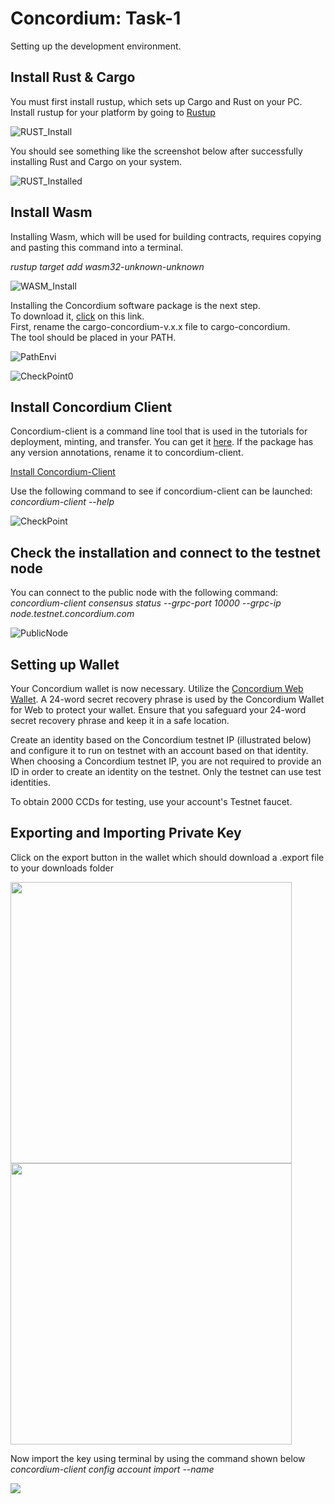 # Concordium: Task-1
Setting up the development environment.

##   Install Rust & Cargo

You must first install rustup, which sets up Cargo and Rust on your PC. Install rustup for your platform by going to [Rustup](https://rustup.rs/)

![RUST_Install](https://github.com/tapas-code/Concordium-Task-1/Screenshots/RUST_Install.png)

You should see something like the screenshot below after successfully installing Rust and Cargo on your system.

![RUST_Installed](https://github.com/tapas-code/Concordium-Task-1/Screenshots/RUST_Installed.png)

##   Install Wasm

Installing Wasm, which will be used for building contracts, requires copying and pasting this command into a terminal. <br />

_rustup target add wasm32-unknown-unknown_

![WASM_Install](https://github.com/tapas-code/Concordium-Task-1/Screenshots/WASM_Install.png)

Installing the Concordium software package is the next step. <br />
To download it, [click](https://developer.concordium.software/en/mainnet/net/installation/downloads-testnet.html#cargo-concordium-testnet) on this link. <br />
First, rename the cargo-concordium-v.x.x file to cargo-concordium. <br />
The tool should be placed in your PATH. <br />

![PathEnvi](https://github.com/tapas-code/Concordium-Task-1/Screenshots/PathEnvi.png)

![CheckPoint0](https://github.com/tapas-code/Concordium-Task-1/Screenshots/CheckPoint.png)

##   Install Concordium Client

Concordium-client is a command line tool that is used in the tutorials for deployment, minting, and transfer. You can get it [here](https://developer.concordium.software/en/mainnet/net/installation/downloads-testnet.html#concordium-node-and-client-download-testnet). If the package has any version annotations, rename it to concordium-client.

[Install Concordium-Client](https://developer.concordium.software/en/mainnet/net/installation/downloads-testnet.html#concordium-node-and-client-download-testnet)

Use the following command to see if concordium-client can be launched: <br />
_concordium-client --help_

![CheckPoint](https://github.com/tapas-code/Concordium-Task-1/Screenshots/CheckPoint.png)

##   Check the installation and connect to the testnet node

You can connect to the public node with the following command:<br />
_concordium-client consensus status --grpc-port 10000 --grpc-ip node.testnet.concordium.com_

![PublicNode](https://github.com/tapas-code/Concordium-Task-1/Screenshots/PublicNode.png)


## Setting up Wallet

Your Concordium wallet is now necessary. Utilize the [Concordium Web Wallet](https://chrome.google.com/webstore/detail/concordium-wallet/mnnkpffndmickbiakofclnpoiajlegmg/related?hl=en-US). A 24-word secret recovery phrase is used by the Concordium Wallet for Web to protect your wallet. Ensure that you safeguard your 24-word secret recovery phrase and keep it in a safe location. <br />

Create an identity based on the Concordium testnet IP (illustrated below) and configure it to run on testnet with an account based on that identity. 
When choosing a Concordium testnet IP, you are not required to provide an ID in order to create an identity on the testnet. Only the testnet can use test identities.

To obtain 2000 CCDs for testing, use your account's Testnet faucet.

## Exporting and Importing Private Key

Click on the export button in the wallet which should download a <public key>.export file to your downloads folder

<p float="left">
  <img src="https://github.com/tapas-code/Concordium-Task-1/Screenshots/TestnetWallet.png" height="450">
  <img src="https://github.com/tapas-code/Concordium-Task-1/Screenshots/ExportKeys.png" height="450">
</p>


Now import the key using terminal by using the command shown below <br />
_concordium-client config account import <YOUR PUBLIC ADDRESS.export> --name <Your-Wallet-Name>_
  
<img src="https://github.com/tapas-code/Concordium-Task-1/Screenshots/ImportKeys.png">
